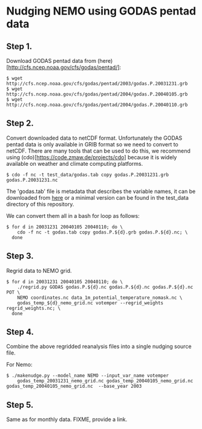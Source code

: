 
# Nudging NEMO using GODAS pentad data

## Step 1.

Download GODAS pentad data from (here)[http://cfs.ncep.noaa.gov/cfs/godas/pentad/]:

```{bash}
$ wget http://cfs.ncep.noaa.gov/cfs/godas/pentad/2003/godas.P.20031231.grb
$ wget http://cfs.ncep.noaa.gov/cfs/godas/pentad/2004/godas.P.20040105.grb
$ wget http://cfs.ncep.noaa.gov/cfs/godas/pentad/2004/godas.P.20040110.grb
```

## Step 2.

Convert downloaded data to netCDF format. Unfortunately the GODAS pentad data is only available in GRIB format so we need to convert to netCDF. There are many tools that can be used to do this, we recommend using (cdo)[https://code.zmaw.de/projects/cdo] because it is widely available on weather and climate computing platforms.

```{bash}
$ cdo -f nc -t test_data/godas.tab copy godas.P.20031231.grb godas.P.20031231.nc
```

The 'godas.tab' file is metadata that describes the variable names, it can be downloaded from [here](http://www.nco.ncep.noaa.gov/pmb/docs/on388/table2.html#TABLE128) or a minimal version can be found in the test_data directory of this repository.

We can convert them all in a bash for loop as follows:

```{bash}
$ for d in 20031231 20040105 20040110; do \
    cdo -f nc -t godas.tab copy godas.P.${d}.grb godas.P.${d}.nc; \
  done
```

## Step 3.

Regrid data to NEMO grid.

```{bash}
$ for d in 20031231 20040105 20040110; do \
    ./regrid.py GODAS godas.P.${d}.nc godas.P.${d}.nc godas.P.${d}.nc POT \
    NEMO coordinates.nc data_1m_potential_temperature_nomask.nc \
    godas_temp_${d}_nemo_grid.nc votemper --regrid_weights regrid_weights.nc; \
  done
```

## Step 4.

Combine the above regridded reanalysis files into a single nudging source file.

For Nemo:
```
$ ./makenudge.py --model_name NEMO --input_var_name votemper
    godas_temp_20031231_nemo_grid.nc godas_temp_20040105_nemo_grid.nc godas_temp_20040105_nemo_grid.nc  --base_year 2003
```

## Step 5.

Same as for monthly data. FIXME, provide a link.

